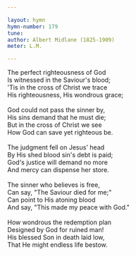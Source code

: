 ```yaml
---

layout: hymn
hymn-number: 179
tune: 
author: Albert Midlane (1825-1909)
meter: L.M.

---
```

The perfect righteousness of God<br>Is witnessed in the Saviour's blood;<br>'Tis in the cross of Christ we trace<br>His righteousness, His wondrous grace;<br><br>God could not pass the sinner by,<br>His sins demand that he must die;<br>But in the cross of Christ we see<br>How God can save yet righteous be.<br><br>The judgment fell on Jesus' head<br>By His shed blood sin's debt is paid;<br>God's justice will demand no more<br>And mercy can dispense her store.<br><br>The sinner who believes is free,<br>Can say, "The Saviour died for me;"<br>Can point to His atoning blood<br>And say, "This made my peace with God."<br><br>How wondrous the redemption plan<br>Designed by God for ruined man!<br>His blessed Son in death laid low,<br>That He might endless life bestow.<br><br><br>
